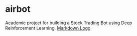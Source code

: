 # airbot
Academic project for building a Stock Trading Bot using Deep Reinforcement Learning.
[Markdown Logo](airbot2.png)
